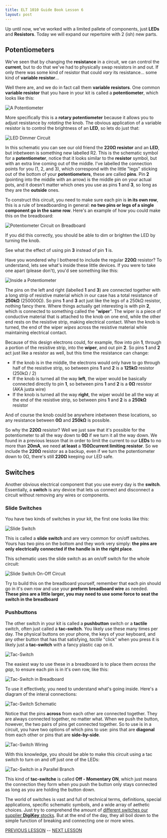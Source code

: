 ```yaml
---
title: ELT 1010 Guide Book Lesson 6
layout: post
---
```


Up until now, we've worked with a limited pallete of components, just **LEDs** and **Resistors**. Today we will expand our repertoire with 2 (ish) new parts.

## Potentiometers
We've seen that by changing the **resistance** in a circuit, we can control the **current**, but to do that we've had to physically swap resistors in and out. If only there was some kind of resistor that could *vary* its resistance... some kind of **variable resistor**...

Well there are, and we do in fact call them **variable resistors**. One common **variable resistor** that you have in your kit is called a **potentiometer**, which looks like this:

![A Potentiometer](../images/potentiometer.jpg)

More specifically this is a **rotary potentiometer** because it allows you to adjust resistance by *rotating* the knob. The obvious application of a variable resistor is to control the brightness of an **LED**, so lets do just that:

![LED Dimmer Circuit](../images/schematics/circuit5-potentiometer.svg)

In this schematic you can see our old friend the **220Ω resistor** and an **LED**, but inbetween is something new labelled R2. This is the schematic symbol for a **potentiometer**, notice that it looks similar to the **resistor** symbol, but with an extra line coming out of the middle. I've labelled the connection points for you (1, 2, and 3), which correspond with the little "legs" sticking out of the bottom of your **potentiometers**, these are called **pins**. Pin **2** (pointing into the middle with an arrow) is the middle pin on your actual pots, and it doesn't matter which ones you use as pins **1** and **3**, so long as they are the **outside** ones.

To construct this circuit, you need to make sure each pin is **in its own row**, this is a rule of breadboarding in general: **no two pins or legs of a single component go in the same row**. Here's an example of how you could make this on the breadboard:

![Potentiometer Circuit on Breadboard](../images/breadboards/potentiometer_bb.png)

If you did this correctly, you should be able to dim or brighten the LED by turning the knob. 

See what the effect of using pin **3** instead of pin **1** is. 

Have you wondered why I bothered to include the regular **220Ω** resistor? To understand, lets see what's inside these little devices. If you were to take one apart (please don't), you'd see something like this:

![Inside a Potentiometer](../images/potentiometerdiagram.png)

The pins on the left and right (labelled **1** and **3**) are connected together with a long strip of resistive material which in our case has a total resistance of **250kΩ** (250000Ω). So pins **1** and **3** act just like the legs of a 250kΩ resistor, nothing fancy there. Where things actually get interesting is with pin **2**, which is connected to something called the "**wiper**". The wiper is a piece of conductive material that is attached to the knob on one end, while the other end rests on the resistive strip, making electrical contact. When the knob is turned, the end of the wiper *wipes* across the resistive material while maintaining electrical contact. 

Because of this design electrons could, for example, flow into pin **1**, through a portion of the resistive strip, into the **wiper**, and out pin **2**. So pins **1** and **2** act just like a resistor as well, but this time the resistance can change:

* If the knob is in the middle, the electrons would only have to go through half of the resistive strip, so between pins **1** and **2** is a **125kΩ** resistor (250kΩ / 2)
* If the knob is turned all the way **left**, the wiper would be basically connected directly to pin **1**, so between pins **1** and **2** is a **0Ω** resistor (AKA justa wire)
* If the knob is turned all the way **right**, the wiper would be all the way at the end of the resistive strip, so between pins **1** and **2** is a **250kΩ** resistor

And of course the knob could be anywhere inbetween these locations, so any resistance between **0Ω** and **250kΩ** is possible.

So why the **220Ω** resistor? Well we just saw that it's possible for the potentiometer to all the way down to **0Ω** if we turn it all the way down. We found in a previous lesson that in order to limit the current to our **LEDs** to no more than **20mA**, we need **at least** a **150Ωcurrent limiting resistor**. So we include the **220Ω** resistor as a backup, even if we turn the potentiometer down to 0Ω, there's still **220Ω** keeping our LED safe.

## Switches
Another obvious electrical component that you use every day is the **switch**. Essentially, a **switch** is any device that lets us connect and disconnect a circuit without removing any wires or components. 

### Slide Switches
You have two kinds of switches in your kit, the first one looks like this:

![Slide Switch](../images/slideswitch.jpg)

This is called a **slide switch** and are very common for on/off switches. Yours has two pins on the bottom and they work very simply: **the pins are only electrically connected if the handle is in the right place**.

This schematic uses the slide switch as an on/off switch for the whole circuit:

![Slide Switch On-Off Circuit](../images/schematics/circuit7a-switchparallel.svg)

Try to build this on the breadboard yourself, remember that each pin should go in it's own row and use your **preform breadboard wire** as needed. **These pins are a little larger, you may need to use some force to seat the switch in the breadboard**

### Pushbuttons
The other switch in your kit is called a **pushbutton** switch or a **tactile** switch, often just called a **tac-switch**. You likely use these many times per day. The physical buttons on your phone, the keys of your keyboard, and any other button that has that satisfying, *tactile* "click" when you press it is likely just a **tac-switch** with a fancy plastic cap on it.

![Tac-Switch](../images/tacswitch.jpg)

The easiest way to use these in a breadboard is to place them *across the gap*, to ensure each pin is in it's own row, like this:

![Tac-Switch in Breadboard](../images/tacbb.jpg)

To use it effectively, you need to understand what's going inside. Here's a diagram of the interal connections:

![Tac-Switch Schematic](../images/tacschematic.gif)

Notice that the pins **across** from each other are connected together. They are always connected together, no matter what. When we push the button, however, the two pairs of pins get connected together. So to use is in a circuit, you have two options of which pins to use: pins that are **diagonal** from each other or pins that are **side-by-side**. 

![Tac-Switch Wiring](../images/tacwiring.jpg)

With this knowledge, you should be able to make this circuit using a tac switch to turn on and off just one of the LEDs:

![Tac-Switch in a Parallel Branch](../images/schematics/circuit7b-switchparallel.svg)

This kind of **tac-switche** is called **Off - Momentary ON**, which just means the connection they form when you push the button only stays connected as long as you are holding the button down.

The world of switches is vast and full of technical terms, definitions, special applications, specific schematic symbols, and a wide array of aethetic choices. Just try to comprehend the amount of [different switches our supplier **DigiKey** stocks](https://www.digikey.ca/en/products/category/switches/15). But at the end of the day, they all boil down to the simple function of breaking and connecting one or more wires. 

[PREVIOUS LESSON](./ELT1010GuideBook5.md) -- [NEXT LESSON](./ELT1010GuideBook7.md)